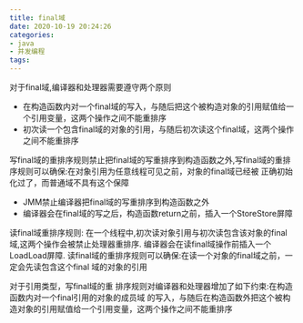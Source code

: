 ```yaml
---
title: final域
date: 2020-10-19 20:24:26
categories:
- java
- 并发编程
tags:
---
```


对于final域,编译器和处理器需要遵守两个原则

- 在构造函数内对一个final域的写入，与随后把这个被构造对象的引用赋值给一个引用变量，这两个操作之间不能重排序
- 初次读一个包含final域的对象的引用，与随后初次读这个final域，这两个操作之间不能重排序

写final域的重排序规则禁止把final域的写重排序到构造函数之外,写final域的重排序规则可以确保:在对象引用为任意线程可见之前，对象的final域已经被 正确初始化过了，而普通域不具有这个保障

- JMM禁止编译器把final域的写重排序到构造函数之外
- 编译器会在final域的写之后，构造函数return之前，插入一个StoreStore屏障

读final域重排序规则: 在一个线程中,初次读对象引用与初次读包含该对象的final域,这两个操作会被禁止处理器重排序. 编译器会在读final域操作前插入一个LoadLoad屏障. 读final域的重排序规则可以确保:在读一个对象的final域之前，一定会先读包含这个final 域的对象的引用

对于引用类型，写final域的重 排序规则对编译器和处理器增加了如下约束:在构造函数内对一个final引用的对象的成员域 的写入，与随后在构造函数外把这个被构造对象的引用赋值给一个引用变量，这两个操作之间不能重排序



